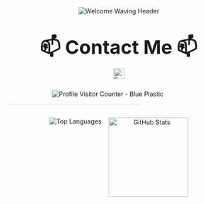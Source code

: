 <div align="center">

  <img src="https://capsule-render.vercel.app/api?type=waving&color=0377fc&text=Welcome%20to%20My%20GitHub!%20👋&fontColor=ffffff&fontSize=40&height=150&section=header&font=Josefin%20Sans" alt="Welcome Waving Header"/>

  <div style="margin-top: 25px; margin-bottom: 25px;">
    <p style="font-size: 43px; margin-bottom: 5px;">
      <strong>📫 Contact Me 📫</strong>
    </p>
    <p style="margin-top: 5px;">
      <a href="mailto:jungwon.park@cscloud.co.jp" target="_blank">
        <img src="https://img.shields.io/badge/Email-EA4335.svg?style=plastic&logo=Gmail&logoColor=white" alt="Email" height="25"/>
      </a>
    </p>
  </div>

  <div style="width: 60%; margin: 10px auto; display: flex; justify-content: flex-start;">
    <img src="https://komarev.com/ghpvc/?username=jungwon-csc&color=blue&style=plastic" alt="Profile Visitor Counter - Blue Plastic"/>
  </div>

  <div style="width: 100%; text-align: center; margin-top: 10px; margin-bottom: 30px;"> <hr style="width:60%; border:none; height:1px; background-color:#d0d7de;" />
  </div>

  <div class="stats-cards" style="display: flex; flex-wrap: wrap; justify-content: center; align-items: flex-start; gap: 16px; margin-top: 20px;">
    <img src="https://github-readme-stats.vercel.app/api/top-langs/?username=jungwon-csc&layout=compact&theme=transparent" alt="Top Languages" />
    <img height="180" src="https://github-readme-stats.vercel.app/api?username=jungwon-csc&show_icons=true&theme=transparent&rank_icon=github" alt="GitHub Stats" />
  </div>

</div>
